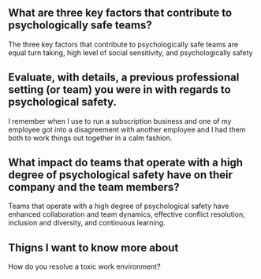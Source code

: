 ## What are three key factors that contribute to psychologically safe teams?
The three key factors that contribute to psychologically safe teams are equal turn taking, high level of social sensitivity, and psychologically safety
## Evaluate, with details, a previous professional setting (or team) you were in with regards to psychological safety.
I remember when I use to run a subscription business and one of my employee got into a disagreement with another employee and I had them both to work things out together in a calm fashion.
## What impact do teams that operate with a high degree of psychological safety have on their company and the team members?
Teams that operate with a high degree of psychological safety have enhanced collaboration and team dynamics, effective conflict resolution, inclusion and diversity, and continuous learning.
## Thigns I want to know more about
How do you resolve a toxic work environment?
